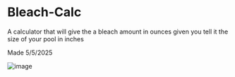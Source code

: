# Bleach-Calc
A calculator that will give the a bleach amount in ounces given you tell it the size of your pool in inches

Made 5/5/2025

![image](https://github.com/user-attachments/assets/cff82c5d-5e7b-4cb1-8ff1-7a9959aad88c)
